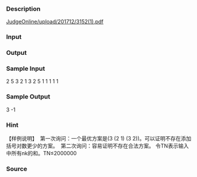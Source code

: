 
### Description
[JudgeOnline/upload/201712/3152(1).pdf](/JudgeOnline/upload/201712/3152(1).pdf)
### Input

### Output

### Sample Input
2 
5 
3 2 1 3 2 
5 
1 1 1 1 1 
### Sample Output
3 
-1 

### Hint

【样例说明】 
第一次询问：一个最优方案是(3 (2 1) (3 2))。可以证明不存在添加括号对数更少的方案。 
第二次询问：容易证明不存在合法方案。
令TN表示输入中所有nk的和。TN≤2000000
### Source
